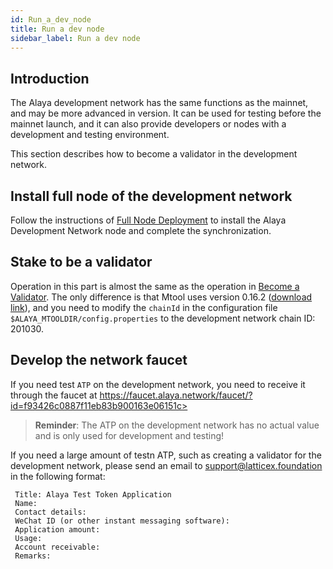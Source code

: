 ```yaml
---
id: Run_a_dev_node
title: Run a dev node
sidebar_label: Run a dev node
---
```


## Introduction

The Alaya development network has the same functions as the mainnet, and may be more advanced in version. It can be used for testing before the mainnet launch, and it can also provide developers or nodes with a development and testing environment. 

This section describes how to become a validator in the development network.

## Install full node of the development network

Follow the instructions of [Full Node Deployment](/alaya-devdocs/en/Run_a_fullnode/) to install the Alaya Development Network node and complete the synchronization.

## Stake to be a validator

Operation in this part is almost the same as the operation in [Become a Validator](/alaya-devdocs/en/Become_Validator/). The only difference is that Mtool uses version 0.16.2 ([download link](https://download.alaya.network/alaya/mtool/linux/0.16.2/alaya_mtool.zip)), and you need to modify the `chainId` in the configuration file `$ALAYA_MTOOLDIR/config.properties` to the development network chain ID: 201030.

## Develop the network faucet

If you need test `ATP` on the development network, you need to receive it through the faucet at https://faucet.alaya.network/faucet/?id=f93426c0887f11eb83b900163e06151c> 

> **Reminder**: The ATP on the development network has no actual value and is only used for development and testing! 

If you need a large amount of testn ATP, such as creating a validator for the development network, please send an email to [support@latticex.foundation](mailto:support@latticex.foundation) in the following format: 

```
 Title: Alaya Test Token Application
 Name:
 Contact details:
 WeChat ID (or other instant messaging software):
 Application amount:
 Usage:
 Account receivable:
 Remarks:
```

